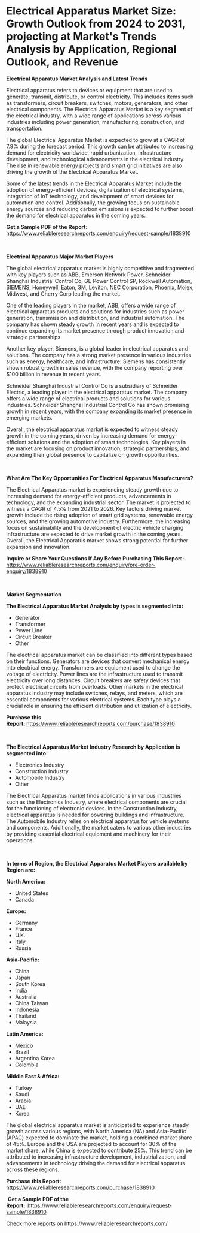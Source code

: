 <p><h1>Electrical Apparatus Market Size: Growth Outlook from 2024 to 2031, projecting at Market's Trends Analysis by Application, Regional Outlook, and Revenue</h1></p><p><strong>Electrical Apparatus Market Analysis and Latest Trends</strong></p>
<p><p>Electrical apparatus refers to devices or equipment that are used to generate, transmit, distribute, or control electricity. This includes items such as transformers, circuit breakers, switches, motors, generators, and other electrical components. The Electrical Apparatus Market is a key segment of the electrical industry, with a wide range of applications across various industries including power generation, manufacturing, construction, and transportation.</p><p>The global Electrical Apparatus Market is expected to grow at a CAGR of 7.9% during the forecast period. This growth can be attributed to increasing demand for electricity worldwide, rapid urbanization, infrastructure development, and technological advancements in the electrical industry. The rise in renewable energy projects and smart grid initiatives are also driving the growth of the Electrical Apparatus Market.</p><p>Some of the latest trends in the Electrical Apparatus Market include the adoption of energy-efficient devices, digitalization of electrical systems, integration of IoT technology, and development of smart devices for automation and control. Additionally, the growing focus on sustainable energy sources and reducing carbon emissions is expected to further boost the demand for electrical apparatus in the coming years.</p></p>
<p><strong>Get a Sample PDF of the Report:&nbsp;</strong> <a href="https://www.reliableresearchreports.com/enquiry/request-sample/1838910">https://www.reliableresearchreports.com/enquiry/request-sample/1838910</a></p>
<p>&nbsp;</p>
<p><strong>Electrical Apparatus Major Market Players</strong></p>
<p><p>The global electrical apparatus market is highly competitive and fragmented with key players such as ABB, Emerson Network Power, Schneider Shanghai Industrial Control Co, GE Power Control SP, Rockwell Automation, SIEMENS, Honeywell, Eaton, 3M, Leviton, NEC Corporation, Phoenix, Molex, Midwest, and Cherry Corp leading the market.</p><p>One of the leading players in the market, ABB, offers a wide range of electrical apparatus products and solutions for industries such as power generation, transmission and distribution, and industrial automation. The company has shown steady growth in recent years and is expected to continue expanding its market presence through product innovation and strategic partnerships.</p><p>Another key player, Siemens, is a global leader in electrical apparatus and solutions. The company has a strong market presence in various industries such as energy, healthcare, and infrastructure. Siemens has consistently shown robust growth in sales revenue, with the company reporting over $100 billion in revenue in recent years.</p><p>Schneider Shanghai Industrial Control Co is a subsidiary of Schneider Electric, a leading player in the electrical apparatus market. The company offers a wide range of electrical products and solutions for various industries. Schneider Shanghai Industrial Control Co has shown promising growth in recent years, with the company expanding its market presence in emerging markets.</p><p>Overall, the electrical apparatus market is expected to witness steady growth in the coming years, driven by increasing demand for energy-efficient solutions and the adoption of smart technologies. Key players in the market are focusing on product innovation, strategic partnerships, and expanding their global presence to capitalize on growth opportunities.</p></p>
<p>&nbsp;</p>
<p><strong>What Are The Key Opportunities For Electrical Apparatus Manufacturers?</strong></p>
<p><p>The Electrical Apparatus market is experiencing steady growth due to increasing demand for energy-efficient products, advancements in technology, and the expanding industrial sector. The market is projected to witness a CAGR of 4.5% from 2021 to 2026. Key factors driving market growth include the rising adoption of smart grid systems, renewable energy sources, and the growing automotive industry. Furthermore, the increasing focus on sustainability and the development of electric vehicle charging infrastructure are expected to drive market growth in the coming years. Overall, the Electrical Apparatus market shows strong potential for further expansion and innovation.</p></p>
<p><strong>Inquire or Share Your Questions If Any Before Purchasing This Report:</strong> <a href="https://www.reliableresearchreports.com/enquiry/pre-order-enquiry/1838910">https://www.reliableresearchreports.com/enquiry/pre-order-enquiry/1838910</a></p>
<p>&nbsp;</p>
<p><strong>Market Segmentation</strong></p>
<p><strong>The Electrical Apparatus Market Analysis by types is segmented into:</strong></p>
<p><ul><li>Generator</li><li>Transformer</li><li>Power Line</li><li>Circuit Breaker</li><li>Other</li></ul></p>
<p><p>The electrical apparatus market can be classified into different types based on their functions. Generators are devices that convert mechanical energy into electrical energy. Transformers are equipment used to change the voltage of electricity. Power lines are the infrastructure used to transmit electricity over long distances. Circuit breakers are safety devices that protect electrical circuits from overloads. Other markets in the electrical apparatus industry may include switches, relays, and meters, which are essential components for various electrical systems. Each type plays a crucial role in ensuring the efficient distribution and utilization of electricity.</p></p>
<p><strong>Purchase this Report:&nbsp;</strong><a href="https://www.reliableresearchreports.com/purchase/1838910">https://www.reliableresearchreports.com/purchase/1838910</a></p>
<p>&nbsp;</p>
<p><strong>The Electrical Apparatus Market Industry Research by Application is segmented into:</strong></p>
<p><ul><li>Electronics Industry</li><li>Construction Industry</li><li>Automobile Industry</li><li>Other</li></ul></p>
<p><p>The Electrical Apparatus market finds applications in various industries such as the Electronics Industry, where electrical components are crucial for the functioning of electronic devices. In the Construction Industry, electrical apparatus is needed for powering buildings and infrastructure. The Automobile Industry relies on electrical apparatus for vehicle systems and components. Additionally, the market caters to various other industries by providing essential electrical equipment and machinery for their operations.</p></p>
<p>&nbsp;</p>
<p><strong>In terms of Region, the Electrical Apparatus Market Players available by Region are:</strong></p>
<p>
    <p> <strong> North America: </strong>
        <ul>
            <li>United States</li>
            <li>Canada</li>
        </ul>
        </p> 
    <p> <strong> Europe: </strong>
        <ul>
            <li>Germany</li>
            <li>France</li>
            <li>U.K.</li>
            <li>Italy</li>
            <li>Russia</li>
        </ul>
        </p> 
    <p> <strong> Asia-Pacific: </strong>
        <ul>
            <li>China</li>
            <li>Japan</li>
            <li>South Korea</li>
            <li>India</li>
            <li>Australia</li>
            <li>China Taiwan</li>
            <li>Indonesia</li>
            <li>Thailand</li>
            <li>Malaysia</li>
        </ul>
        </p> 
    <p> <strong> Latin America: </strong>
        <ul>
            <li>Mexico</li>
            <li>Brazil</li>
            <li>Argentina Korea</li>
            <li>Colombia</li>
        </ul>
        </p> 
    <p> <strong> Middle East & Africa: </strong>
        <ul>
            <li>Turkey</li>
            <li>Saudi</li>
            <li>Arabia</li>
            <li>UAE</li>
            <li>Korea</li>
        </ul>
    </p>
    </p>
<p><p>The global electrical apparatus market is anticipated to experience steady growth across various regions, with North America (NA) and Asia-Pacific (APAC) expected to dominate the market, holding a combined market share of 45%. Europe and the USA are projected to account for 30% of the market share, while China is expected to contribute 25%. This trend can be attributed to increasing infrastructure development, industrialization, and advancements in technology driving the demand for electrical apparatus across these regions.</p></p>
<p><strong>Purchase this Report: </strong><a href="https://www.reliableresearchreports.com/purchase/1838910">https://www.reliableresearchreports.com/purchase/1838910</a></p>
<p>&nbsp;<strong>Get a Sample PDF of the Report:&nbsp;&nbsp;</strong><a href="https://www.reliableresearchreports.com/enquiry/request-sample/1838910">https://www.reliableresearchreports.com/enquiry/request-sample/1838910</a></p>
<p><strong></strong></p>
<p>Check more reports on https://www.reliableresearchreports.com/</p>